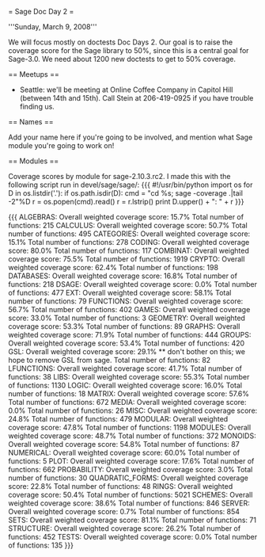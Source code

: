 = Sage Doc Day 2 =

'''Sunday, March 9, 2008'''

We will focus mostly on doctests Doc Days 2.   Our goal is to raise the coverage score for the Sage library to 50%, since this is a central goal for Sage-3.0.   We need about 1200 new doctests to get to 50% coverage.

== Meetups ==

 * Seattle: we'll be meeting at Online Coffee Company in Capitol Hill (between 14th and 15th).  Call Stein at 206-419-0925 if you have trouble finding us. 


== Names ==

Add your name here if you're going to be involved, and mention what Sage module you're going to work on!

== Modules ==

Coverage scores by module for sage-2.10.3.rc2.  I made this with the following
script run in devel/sage/sage/:
{{{
#!/usr/bin/python
import os
for D in os.listdir('.'):
    if os.path.isdir(D):
        cmd = "cd %s; sage -coverage .|tail -2"%D
        r = os.popen(cmd).read()
        r = r.lstrip()
        print D.upper() + ": " + r
}}}

{{{
ALGEBRAS: Overall weighted coverage score:  15.7%
Total number of functions:  215
CALCULUS: Overall weighted coverage score:  50.7%
Total number of functions:  495
CATEGORIES: Overall weighted coverage score:  15.1%
Total number of functions:  278
CODING: Overall weighted coverage score:  80.0%
Total number of functions:  117
COMBINAT: Overall weighted coverage score:  75.5%
Total number of functions:  1919
CRYPTO: Overall weighted coverage score:  62.4%
Total number of functions:  198
DATABASES: Overall weighted coverage score:  16.8%
Total number of functions:  218
DSAGE: Overall weighted coverage score:  0.0%
Total number of functions:  477
EXT: Overall weighted coverage score:  58.1%
Total number of functions:  79
FUNCTIONS: Overall weighted coverage score:  56.7%
Total number of functions:  402
GAMES: Overall weighted coverage score:  33.0%
Total number of functions:  3
GEOMETRY: Overall weighted coverage score:  53.3%
Total number of functions:  89
GRAPHS: Overall weighted coverage score:  71.9%
Total number of functions:  444
GROUPS: Overall weighted coverage score:  53.4%
Total number of functions:  420
GSL: Overall weighted coverage score:  29.1%    ** don't bother on this; we hope to remove GSL from sage. 
Total number of functions:  82
LFUNCTIONS: Overall weighted coverage score:  41.7%
Total number of functions:  38
LIBS: Overall weighted coverage score:  55.3%
Total number of functions:  1130
LOGIC: Overall weighted coverage score:  16.0%
Total number of functions:  18
MATRIX: Overall weighted coverage score:  57.6%
Total number of functions:  672
MEDIA: Overall weighted coverage score:  0.0%
Total number of functions:  26
MISC: Overall weighted coverage score:  24.8%
Total number of functions:  479
MODULAR: Overall weighted coverage score:  47.8%
Total number of functions:  1198
MODULES: Overall weighted coverage score:  48.7%
Total number of functions:  372
MONOIDS: Overall weighted coverage score:  54.8%
Total number of functions:  87
NUMERICAL: Overall weighted coverage score:  60.0%
Total number of functions:  5
PLOT: Overall weighted coverage score:  17.6%
Total number of functions:  662
PROBABILITY: Overall weighted coverage score:  3.0%
Total number of functions:  30
QUADRATIC_FORMS: Overall weighted coverage score:  22.8%
Total number of functions:  48
RINGS: Overall weighted coverage score:  50.4%
Total number of functions:  5021
SCHEMES: Overall weighted coverage score:  38.6%
Total number of functions:  846
SERVER: Overall weighted coverage score:  0.7%
Total number of functions:  854
SETS: Overall weighted coverage score:  81.1%
Total number of functions:  71
STRUCTURE: Overall weighted coverage score:  26.2%
Total number of functions:  452
TESTS: Overall weighted coverage score:  0.0%
Total number of functions:  135
}}}
